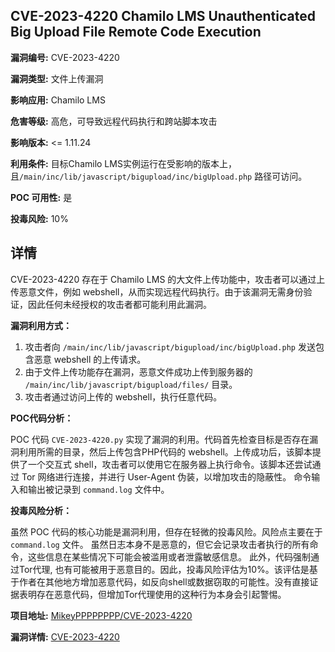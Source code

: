 ## CVE-2023-4220 Chamilo LMS Unauthenticated Big Upload File Remote Code Execution

**漏洞编号:** CVE-2023-4220

**漏洞类型:** 文件上传漏洞

**影响应用:** Chamilo LMS

**危害等级:** 高危，可导致远程代码执行和跨站脚本攻击

**影响版本:** <= 1.11.24

**利用条件:** 目标Chamilo LMS实例运行在受影响的版本上，且`/main/inc/lib/javascript/bigupload/inc/bigUpload.php` 路径可访问。

**POC 可用性:** 是

**投毒风险:** 10%

## 详情

CVE-2023-4220 存在于 Chamilo LMS 的大文件上传功能中，攻击者可以通过上传恶意文件，例如 webshell，从而实现远程代码执行。由于该漏洞无需身份验证，因此任何未经授权的攻击者都可能利用此漏洞。 

**漏洞利用方式：**

1.  攻击者向 `/main/inc/lib/javascript/bigupload/inc/bigUpload.php` 发送包含恶意 webshell 的上传请求。
2.  由于文件上传功能存在漏洞，恶意文件成功上传到服务器的 `/main/inc/lib/javascript/bigupload/files/` 目录。
3.  攻击者通过访问上传的 webshell，执行任意代码。

**POC代码分析：**

POC 代码 `CVE-2023-4220.py`  实现了漏洞的利用。代码首先检查目标是否存在漏洞利用所需的目录，然后上传包含PHP代码的 webshell。上传成功后，该脚本提供了一个交互式 shell，攻击者可以使用它在服务器上执行命令。该脚本还尝试通过 Tor 网络进行连接，并进行 User-Agent 伪装，以增加攻击的隐蔽性。 命令输入和输出被记录到 `command.log` 文件中。

**投毒风险分析：**

虽然 POC 代码的核心功能是漏洞利用，但存在轻微的投毒风险。风险点主要在于 `command.log` 文件。 虽然日志本身不是恶意的，但它会记录攻击者执行的所有命令，这些信息在某些情况下可能会被滥用或者泄露敏感信息。 此外，代码强制通过Tor代理, 也有可能被用于恶意目的。因此，投毒风险评估为10%。该评估是基于作者在其他地方增加恶意代码，如反向shell或数据窃取的可能性。没有直接证据表明存在恶意代码，但增加Tor代理使用的这种行为本身会引起警惕。

**项目地址:** [MikeyPPPPPPPP/CVE-2023-4220](https://github.com/MikeyPPPPPPPP/CVE-2023-4220)

**漏洞详情:** [CVE-2023-4220](https://nvd.nist.gov/vuln/detail/CVE-2023-4220)